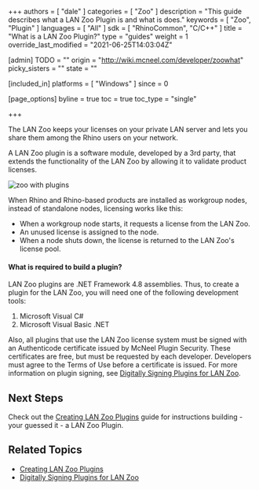 +++
authors = [ "dale" ]
categories = [ "Zoo" ]
description = "This guide describes what a LAN Zoo Plugin is and what is does."
keywords = [ "Zoo", "Plugin" ]
languages = [ "All" ]
sdk = [ "RhinoCommon", "C/C++" ]
title = "What is a LAN Zoo Plugin?"
type = "guides"
weight = 1
override_last_modified = "2021-06-25T14:03:04Z"

[admin]
TODO = ""
origin = "http://wiki.mcneel.com/developer/zoowhat"
picky_sisters = ""
state = ""

[included_in]
platforms = [ "Windows" ]
since = 0

[page_options]
byline = true
toc = true
toc_type = "single"

+++

The LAN Zoo keeps your licenses on your private LAN server and lets you share them among the Rhino users on your network.

A LAN Zoo plugin is a software module, developed by a 3rd party, that extends the functionality of the LAN Zoo by allowing it to validate product licenses.

![zoo with plugins](/images/what-is-a-zoo-plugin-01.png)

When Rhino and Rhino-based products are installed as workgroup nodes, instead of standalone nodes, licensing works like this:

- When a workgroup node starts, it requests a license from the LAN Zoo.
- An unused license is assigned to the node.
- When a node shuts down, the license is returned to the LAN Zoo's license pool.

#### What is required to build a plugin?

LAN Zoo plugins are .NET Framework 4.8 assemblies. Thus, to create a plugin for the LAN Zoo, you will need one of the following development tools:

1. Microsoft Visual C#
1. Microsoft Visual Basic .NET

Also, all plugins that use the LAN Zoo license system must be signed with an Authenticode certificate issued by McNeel Plugin Security. These certificates are free, but must be requested by each developer. Developers must agree to the Terms of Use before a certificate is issued. For more information on plugin signing, see [Digitally Signing Plugins for LAN Zoo](/guides/rhinocommon/digitally-signing-plugins-for-zoo).

## Next Steps

Check out the [Creating LAN Zoo Plugins](/guides/rhinocommon/creating-zoo-plugins) guide for instructions building - your guessed it - a LAN Zoo Plugin.


## Related Topics

- [Creating LAN Zoo Plugins](/guides/rhinocommon/creating-zoo-plugins)
- [Digitally Signing Plugins for LAN Zoo](/guides/rhinocommon/digitally-signing-plugins-for-zoo)
